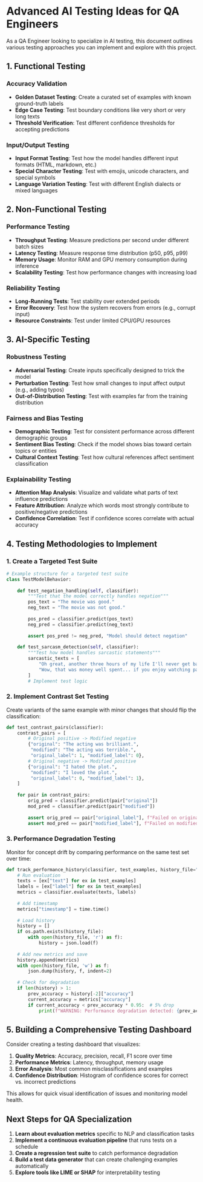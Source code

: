 # Advanced AI Testing Ideas for QA Engineers

As a QA Engineer looking to specialize in AI testing, this document outlines various testing approaches you can implement and explore with this project.

## 1. Functional Testing

### Accuracy Validation

- **Golden Dataset Testing**: Create a curated set of examples with known ground-truth labels
- **Edge Case Testing**: Test boundary conditions like very short or very long texts
- **Threshold Verification**: Test different confidence thresholds for accepting predictions

### Input/Output Testing

- **Input Format Testing**: Test how the model handles different input formats (HTML, markdown, etc.)
- **Special Character Testing**: Test with emojis, unicode characters, and special symbols
- **Language Variation Testing**: Test with different English dialects or mixed languages

## 2. Non-Functional Testing

### Performance Testing

- **Throughput Testing**: Measure predictions per second under different batch sizes
- **Latency Testing**: Measure response time distribution (p50, p95, p99)
- **Memory Usage**: Monitor RAM and GPU memory consumption during inference
- **Scalability Testing**: Test how performance changes with increasing load

### Reliability Testing

- **Long-Running Tests**: Test stability over extended periods
- **Error Recovery**: Test how the system recovers from errors (e.g., corrupt input)
- **Resource Constraints**: Test under limited CPU/GPU resources

## 3. AI-Specific Testing

### Robustness Testing

- **Adversarial Testing**: Create inputs specifically designed to trick the model
- **Perturbation Testing**: Test how small changes to input affect output (e.g., adding typos)
- **Out-of-Distribution Testing**: Test with examples far from the training distribution

### Fairness and Bias Testing

- **Demographic Testing**: Test for consistent performance across different demographic groups
- **Sentiment Bias Testing**: Check if the model shows bias toward certain topics or entities
- **Cultural Context Testing**: Test how cultural references affect sentiment classification

### Explainability Testing

- **Attention Map Analysis**: Visualize and validate what parts of text influence predictions
- **Feature Attribution**: Analyze which words most strongly contribute to positive/negative predictions
- **Confidence Correlation**: Test if confidence scores correlate with actual accuracy

## 4. Testing Methodologies to Implement

### 1. Create a Targeted Test Suite

```python
# Example structure for a targeted test suite
class TestModelBehavior:
    
    def test_negation_handling(self, classifier):
        """Test that the model correctly handles negation"""
        pos_text = "The movie was good."
        neg_text = "The movie was not good."
        
        pos_pred = classifier.predict(pos_text)
        neg_pred = classifier.predict(neg_text)
        
        assert pos_pred != neg_pred, "Model should detect negation"
    
    def test_sarcasm_detection(self, classifier):
        """Test how model handles sarcastic statements"""
        sarcastic_texts = [
            "Oh great, another three hours of my life I'll never get back.",
            "Wow, that was money well spent... if you enjoy watching paint dry."
        ]
        # Implement test logic
```

### 2. Implement Contrast Set Testing

Create variants of the same example with minor changes that should flip the classification:

```python
def test_contrast_pairs(classifier):
    contrast_pairs = [
        # Original positive -> Modified negative
        {"original": "The acting was brilliant.", 
         "modified": "The acting was terrible.",
         "original_label": 1, "modified_label": 0},
        # Original negative -> Modified positive
        {"original": "I hated the plot.", 
         "modified": "I loved the plot.",
         "original_label": 0, "modified_label": 1},
    ]
    
    for pair in contrast_pairs:
        orig_pred = classifier.predict(pair["original"])
        mod_pred = classifier.predict(pair["modified"])
        
        assert orig_pred == pair["original_label"], f"Failed on original: {pair['original']}"
        assert mod_pred == pair["modified_label"], f"Failed on modified: {pair['modified']}"
```

### 3. Performance Degradation Testing

Monitor for concept drift by comparing performance on the same test set over time:

```python
def track_performance_history(classifier, test_examples, history_file="performance_history.json"):
    # Run evaluation
    texts = [ex["text"] for ex in test_examples]
    labels = [ex["label"] for ex in test_examples]
    metrics = classifier.evaluate(texts, labels)
    
    # Add timestamp
    metrics["timestamp"] = time.time()
    
    # Load history
    history = []
    if os.path.exists(history_file):
        with open(history_file, 'r') as f):
            history = json.load(f)
    
    # Add new metrics and save
    history.append(metrics)
    with open(history_file, 'w') as f:
        json.dump(history, f, indent=2)
    
    # Check for degradation
    if len(history) > 1:
        prev_accuracy = history[-2]["accuracy"]
        current_accuracy = metrics["accuracy"]
        if current_accuracy < prev_accuracy * 0.95:  # 5% drop
            print(f"WARNING: Performance degradation detected: {prev_accuracy:.4f} → {current_accuracy:.4f}")
```

## 5. Building a Comprehensive Testing Dashboard

Consider creating a testing dashboard that visualizes:

1. **Quality Metrics**: Accuracy, precision, recall, F1 score over time
2. **Performance Metrics**: Latency, throughput, memory usage
3. **Error Analysis**: Most common misclassifications and examples
4. **Confidence Distribution**: Histogram of confidence scores for correct vs. incorrect predictions

This allows for quick visual identification of issues and monitoring model health.

## Next Steps for QA Specialization

1. **Learn about evaluation metrics** specific to NLP and classification tasks
2. **Implement a continuous evaluation pipeline** that runs tests on a schedule
3. **Create a regression test suite** to catch performance degradation
4. **Build a test data generator** that can create challenging examples automatically
5. **Explore tools like LIME or SHAP** for interpretability testing